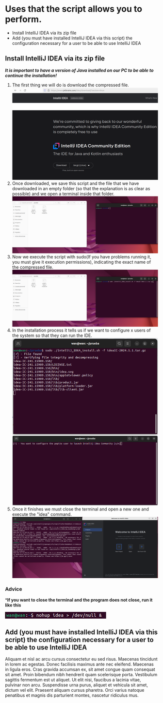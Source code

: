 # Uses that the script allows you to perform.

- Install IntelliJ IDEA via its zip file
- Add (you must have installed IntelliJ IDEA via this script) the configuration necessary for a user to be able to use IntelliJ IDEA

## Install IntelliJ IDEA via its zip file
***It is important to have a version of Java installed on our PC to be able to continue the installation!***
1. The first thing we will do is download the compressed file.
   ![Step1](/images/1step.png)
2. Once downloaded, we save this script and the file that we have downloaded in an empty folder (so that the explanation is as clear as possible) and we open a terminal inside that folder.
   ![Step2](/images/2step.png)
3. Now we execute the script with sudo(If you have problems running it, you must give it execution permissions), indicating the exact name of the compressed file.
   ![Step3](/images/3step.png)
4. In the installation process it tells us if we want to configure x users of the system so that they can run the IDE.
   ![Step4](/images/4step.png)
   ![Step5](/images/5step.png)
6. Once it finishes we must close the terminal and open a new one and execute the "idea" command.
   ![Step6](/images/6step.png)

### Advice
***If you want to close the terminal and the program does not close, run it like this**
 
 ![Advice](/images/advice.png)


   

## Add (you must have installed IntelliJ IDEA via this script) the configuration necessary for a user to be able to use IntelliJ IDEA
Aliquam et nisl ac arcu cursus consectetur eu sed risus. Maecenas tincidunt in lorem ac egestas. Donec facilisis maximus ante nec eleifend. Maecenas in ligula eros. Cras gravida accumsan ex, sit amet congue quam consequat sit amet. Proin bibendum nibh hendrerit quam scelerisque porta. Vestibulum sagittis fermentum est ut aliquet. Ut elit nisi, faucibus a lacinia vitae, pulvinar non arcu. Suspendisse urna purus, aliquet et vehicula sit amet, dictum vel elit. Praesent aliquam cursus pharetra. Orci varius natoque penatibus et magnis dis parturient montes, nascetur ridiculus mus.
